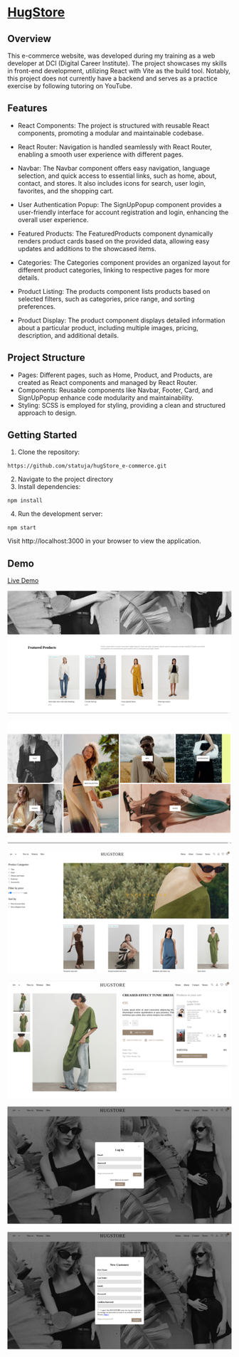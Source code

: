 # [HugStore](https://hug-store-e-commerce-ii73bnm15-statuja.vercel.app/)

## Overview
This e-commerce website, was developed during my training as a web developer at DCI (Digital Career Institute). The project showcases my skills in front-end development, utilizing React with Vite as the build tool. Notably, this project does not currently have a backend and serves as a practice exercise by following tutoring on YouTube.

## Features
- React Components: The project is structured with reusable React components, promoting a modular and maintainable codebase.
- React Router: Navigation is handled seamlessly with React Router, enabling a smooth user experience with different pages.
- Navbar: The Navbar component offers easy navigation, language selection, and quick access to essential links, such as home, about, contact, and stores. It also includes icons for search, user login, favorites, and the shopping cart.
- User Authentication Popup: The SignUpPopup component provides a user-friendly interface for account registration and login, enhancing the overall user experience.
- Featured Products: The FeaturedProducts component dynamically renders product cards based on the provided data, allowing easy updates and additions to the showcased items.

- Categories: The Categories component provides an organized layout for different product categories, linking to respective pages for more details.
- Product Listing: The products component lists products based on selected filters, such as categories, price range, and sorting preferences.
- Product Display: The product component displays detailed information about a particular product, including multiple images, pricing, description, and additional details.


## Project Structure
- Pages: Different pages, such as Home, Product, and Products, are created as React components and managed by React Router.
- Components: Reusable components like Navbar, Footer, Card, and SignUpPopup enhance code modularity and maintainability.
- Styling: SCSS is employed for styling, providing a clean and structured approach to design.

## Getting Started
1. Clone the repository: 
```
https://github.com/statuja/hugStore_e-commerce.git
```
2. Navigate to the project directory
3. Install dependencies:
```
npm install
```
4. Run the development server:
```
npm start
```

Visit http://localhost:3000 in your browser to view the application.

## Demo
[Live Demo](https://hug-store-e-commerce-ii73bnm15-statuja.vercel.app/)

![feautured](/public/screenshots/Screenshot.png)

![collection](/public/screenshots/Screenshot-2.png)

![products](/public/screenshots/Screenshot-3.png)

![product cart](/public/screenshots/Screenshot-4.png)

![login](/public/screenshots/Screenshot-6.png)

![registration](/public/screenshots/Screenshot-5.png)



